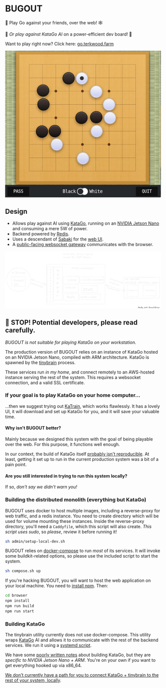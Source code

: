 # BUGOUT

🐛 Play Go against your friends, over the web! 🕸

🤖 _Or play against KataGo AI_ on a power-efficient dev board! 🤖

Want to play right now? Click here: [go.terkwood.farm](https://go.terkwood.farm)

![BUGOUT Online Go](BUGOUT.jpeg)

## Design

- Allows play against AI using [KataGo](https://github.com/lightvector/KataGo), running on an [NVIDIA Jetson Nano](https://developer.nvidia.com/embedded/jetson-nano-developer-kit) and consuming a mere 5W of power.
- Backend powered by [Redis](https://redis.io/).
- Uses a descendant of [Sabaki](https://sabaki.yichuanshen.de/) for the [web UI](browser/).
- A [public-facing websocket gateway](gateway/README.md) communicates with the browser.

![architecture](./architecture.png)

## 🛑 STOP! Potential developers, please read carefully.

_BUGOUT is not suitable for playing KataGo on your workstation._

The production version of BUGOUT relies on an instance of KataGo hosted on an NVIDIA Jetson Nano, compiled with ARM architecture. KataGo is spawned by the [tinybrain](./tinybrain/README.md) process.

These services run _in my home_, and connect remotely to an AWS-hosted instance serving the rest of the system. This requires a websocket connection, and a valid SSL certificate.

### If your goal is to play KataGo on your home computer...

...then we suggest trying out [KaTrain](https://github.com/sanderland/katrain), which works flawlessly. It has a lovely UI, it will download and set up KataGo for you, and it will save your valuable time.

#### Why isn't BUGOUT better?

Mainly because we designed this system with the goal of being playable over the web. For this purpose, it functions well enough.

In our context, the build of KataGo itself [probably isn't reproducible](./tinybrain/README.md). At least, getting it set up to run in the current production system was a bit of a pain point.

#### Are you still interested in trying to run this system locally?

If so, _don't say we didn't warn you!_

### Building the distributed monolith (everything but KataGo)

BUGOUT uses docker to host multiple images, including a reverse-proxy for web traffic, and a redis instance. You need to create directory which will be used for volume mounting these instances. Inside the reverse-proxy directory, you'll need a `Caddyfile`, which this script will also create. _This script uses sudo_, so _please_, review it before running it!

```sh
sh admin/setup-local-dev.sh
```

BUGOUT relies on [docker-compose](https://docs.docker.com/compose/install/) to run _most_ of its services. It will invoke some buildkit-related options, so please use the included script to start the system.

```sh
sh compose.sh up
```

If you're hacking BUGOUT, you will want to host the
web application on your local machine. You need to [install
npm](https://docs.npmjs.com/downloading-and-installing-node-js-and-npm). Then:

```sh
cd browser
npm install
npm run build
npm run start
```

### Building KataGo

The tinybrain utility currently does not use docker-compose. This utility wraps [KataGo](https://github.com/lightvector/KataGo)
AI and allows it to communicate with the rest of the backend services. We run it using a [systemd script](./tinybrain/tinybrain.service).

We have some [poorly written notes](./tinybrain/README.md) about building KataGo, but they are _specific to NVIDIA Jetson Nano + ARM_. You're on your own if you want to get everything hooked up via x86_64.

[We don't currently have a path for you to connect KataGo + tinybrain to the rest of your system, locally](https://github.com/Terkwood/BUGOUT/issues/473).
